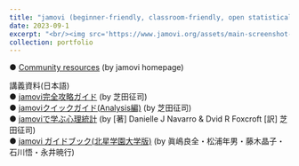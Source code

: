 ```yaml
---
title: "jamovi (beginner-friendly, classroom-friendly, open statistical software)"
date: 2023-09-1
excerpt: "<br/><img src='https://www.jamovi.org/assets/main-screenshot-2.png'>" 
collection: portfolio
---
```


● [Community resources](https://www.jamovi.org/community.html) (by jamovi homepage) <br />


講義資料(日本語)<br />
● [jamovi完全攻略ガイド](https://bookdown.org/sbtseiji/jamovi_complete_guide/) (by 芝田征司) <br />
● [jamoviクイックガイド(Analysis編)](https://hhsievertsen.github.io/applied_econ_with_r/) (by 芝田征司) <br />
● [jamoviで学ぶ心理統計](https://bookdown.org/sbtseiji/lswjamoviJ/) (by [著] Danielle J Navarro & Dvid R Foxcroft [訳] 芝田征司) <br />
● [jamovi ガイドブック(北星学園大学版)](https://yoshi-mjm.github.io/stat_jamovi/) (by 眞嶋良全・松浦年男・藤木晶子・石川悟・永井暁行) <br />


